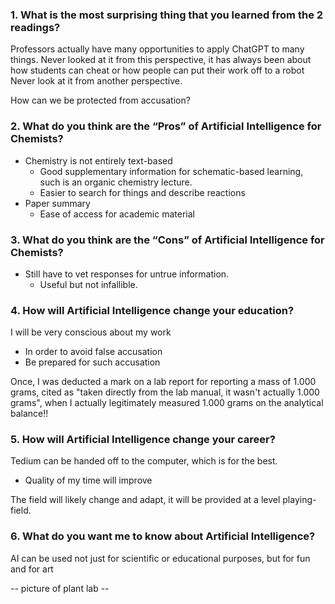 ### 1. What is the most surprising thing that you learned from the 2 readings?

Professors actually have many opportunities to apply ChatGPT to many things.
Never looked at it from this perspective, it has always been about how students can cheat or how people can put their work off to a robot
Never look at it from another perspective.

How can we be protected from accusation?

### 2. What do you think are the “Pros” of Artificial Intelligence for Chemists?

- Chemistry is not entirely text-based
	- Good supplementary information for schematic-based learning, such is an organic chemistry lecture.
	- Easier to search for things and describe reactions
- Paper summary
	- Ease of access for academic material

### 3. What do you think are the “Cons” of Artificial Intelligence for Chemists?

- Still have to vet responses for untrue information.
	- Useful but not infallible.

### 4. How will Artificial Intelligence change your education?

I will be very conscious about my work
- In order to avoid false accusation
- Be prepared for such accusation

Once, I was deducted a mark on a lab report for reporting a mass of 1.000 grams, cited as "taken directly from the lab manual, it wasn't actually 1.000 grams", when I actually legitimately measured 1.000 grams on the analytical balance!!

### 5. How will Artificial Intelligence change your career?

Tedium can be handed off to the computer, which is for the best.
- Quality of my time will improve

The field will likely change and adapt, it will be provided at a level playing-field.


### 6. What do you want me to know about Artificial Intelligence?

AI can be used not just for scientific or educational purposes, but for fun and for art

-- picture of plant lab --
